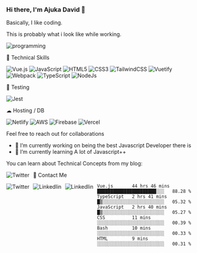 ### Hi there, I'm Ajuka David 🥷

Basically, I like coding.

This is probably what i look like while working.



![programming](https://user-images.githubusercontent.com/25822805/161375816-fc18355a-ff71-404c-9ab4-7258dc138281.gif)

💼 Technical Skills 

![Vue.js](https://img.shields.io/badge/vuejs-%2335495e.svg?style=for-the-badge&logo=vuedotjs&logoColor=%234FC08D) ![JavaScript](https://img.shields.io/badge/javascript-%23323330.svg?style=for-the-badge&logo=javascript&logoColor=%23F7DF1E) ![HTML5](https://img.shields.io/badge/html5-%23E34F26.svg?style=for-the-badge&logo=html5&logoColor=white) ![CSS3](https://img.shields.io/badge/css3-%231572B6.svg?style=for-the-badge&logo=css3&logoColor=white) ![TailwindCSS](https://img.shields.io/badge/tailwindcss-%2338B2AC.svg?style=for-the-badge&logo=tailwind-css&logoColor=white) ![Vuetify](https://img.shields.io/badge/Vuetify-1867C0?style=for-the-badge&logo=vuetify&logoColor=AEDDFF) ![Webpack](https://img.shields.io/badge/webpack-%238DD6F9.svg?style=for-the-badge&logo=webpack&logoColor=black) ![TypeScript](https://img.shields.io/badge/typescript-%23007ACC.svg?style=for-the-badge&logo=typescript&logoColor=white) ![NodeJs](https://img.shields.io/badge/python-3670A0?style=for-the-badge&logo=python&logoColor=ffdd54)

🧪 Testing 

![Jest](https://img.shields.io/badge/-jest-%23C21325?style=for-the-badge&logo=jest&logoColor=white)

☁ Hosting / DB

![Netlify](https://img.shields.io/badge/netlify-%23000000.svg?style=for-the-badge&logo=netlify&logoColor=#00C7B7) ![AWS](https://img.shields.io/badge/AWS-%23FF9900.svg?style=for-the-badge&logo=amazon-aws&logoColor=white) ![Firebase](https://img.shields.io/badge/firebase-%23039BE5.svg?style=for-the-badge&logo=firebase) ![Vercel](https://img.shields.io/badge/vercel-%23000000.svg?style=for-the-badge&logo=vercel&logoColor=white)


Feel free to reach out for collaborations


- 🔭 I’m currently working on being the best Javascript Developer there is
- 🌱 I’m currently learning A lot of Javascript++ 

You can learn about Technical Concepts from my blog:

<a href="https://tobit.hashnode.dev/"> <img src="https://img.shields.io/badge/Hashnode-2962FF?style=for-the-badge&logo=hashnode&logoColor=white"
     alt="Twitter"
     style="float: left; margin-right: 10px;" /> </a>


📱 Contact Me

<a href="https://twitter.com/ElderAjuka"> <img src="https://img.shields.io/badge/Twitter-1DA1F2?style=for-the-badge&logo=twitter&logoColor=white"
     alt="Twitter"
     style="float: left; margin-right: 10px;" /> </a> <a href="https://www.linkedin.com/in/david-ajuka-630660144/"> <img src="https://img.shields.io/badge/LinkedIn-0077B5?style=for-the-badge&logo=linkedin&logoColor=white"
     alt="LinkedIin"
     style="float: left; margin-right: 10px;" /> </a> <a href="mailto:ajuka.zephiniah@gmail.com"> <img src="https://img.shields.io/badge/Gmail-D14836?style=for-the-badge&logo=gmail&logoColor=white"
     alt="LinkedIin"
     style="float: left; margin-right: 10px;" /> </a>
     

<!--START_SECTION:waka-->

```text
Vue.js       44 hrs 46 mins  ██████████████████████░░░   88.28 %
TypeScript   2 hrs 41 mins   █▒░░░░░░░░░░░░░░░░░░░░░░░   05.32 %
JavaScript   2 hrs 40 mins   █▒░░░░░░░░░░░░░░░░░░░░░░░   05.27 %
CSS          11 mins         ░░░░░░░░░░░░░░░░░░░░░░░░░   00.39 %
Bash         10 mins         ░░░░░░░░░░░░░░░░░░░░░░░░░   00.33 %
HTML         9 mins          ░░░░░░░░░░░░░░░░░░░░░░░░░   00.31 %
```

<!--END_SECTION:waka-->
